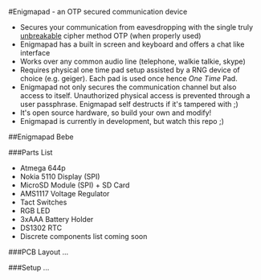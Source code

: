 #Enigmapad - an OTP secured communication device

- Secures your communication from eavesdropping with the single truly [unbreakable](http://en.wikipedia.org/wiki/One_time_pad) cipher method OTP (when properly used)
- Enigmapad has a built in screen and keyboard and offers a chat like interface
- Works over any common audio line (telephone, walkie talkie, skype)
- Requires physical one time pad setup assisted by a RNG device of choice (e.g. geiger). Each pad is used once hence *One Time* Pad.
- Enigmapad not only secures the communication channel but also access to itself. Unauthorized physical access is prevented through a user passphrase. Enigmapad self destructs if it's tampered with ;)
- It's open source hardware, so build your own and modify!
- Enigmapad is currently in development, but watch this repo ;)

##Enigmapad Bebe

###Parts List
- Atmega 644p
- Nokia 5110 Display (SPI)
- MicroSD Module (SPI) + SD Card
- AMS1117 Voltage Regulator
- Tact Switches
- RGB LED
- 3xAAA Battery Holder
- DS1302 RTC 
- Discrete components list coming soon

###PCB Layout
...

###Setup
...
